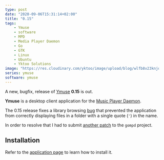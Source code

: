 ```yaml
---
type: post
date: "2020-09-06T15:31:14+02:00"
title: "0.15"
tags:
    - Ymuse
    - software
    - MPD
    - Media Player Daemon
    - Go
    - GTK
    - Linux
    - Ubuntu
    - Yktoo Solutions
image: "https://res.cloudinary.com/yktoo/image/upload/blog/wlfb8v23knjqaefztiwg.png"
series: ymuse
software: ymuse
---
```


A new, bugfix, release of [Ymuse](/software/ymuse) **0.15** is out.

**Ymuse** is a desktop client application for the [Music Player Daemon](https://www.musicpd.org/).

<!--more-->

The 0.15 release fixes a library browsing [bug](https://github.com/yktoo/ymuse/issues/11) that prevented the application from correctly displaying files in a folder with a single quote (`'`) in the name.

In order to resolve that I had to submit [another patch](https://github.com/fhs/gompd/pull/61) to the `gompd` project.

## Installation

Refer to the [application page](/software/ymuse) to learn how to install it.
